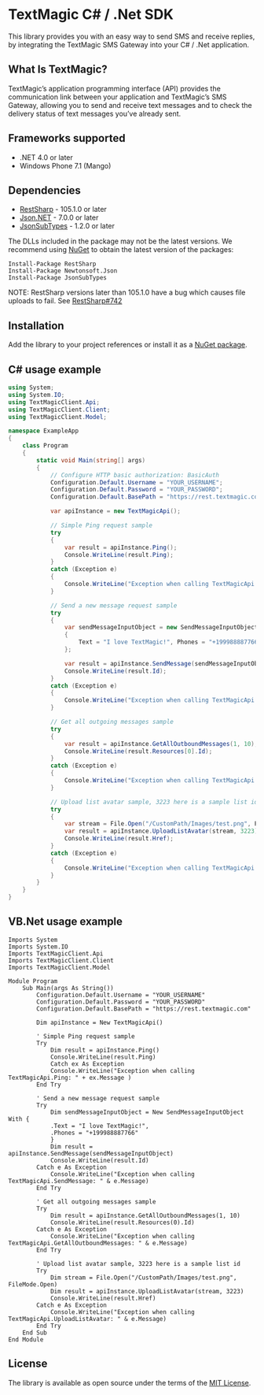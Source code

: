[comment]: <> (HEAD)
# TextMagic C# / .Net SDK

This library provides you with an easy way to send SMS and receive replies, by integrating the TextMagic SMS Gateway into your C# / .Net application.

## What Is TextMagic?
TextMagic’s application programming interface (API) provides the communication link between your application and TextMagic’s SMS Gateway, allowing you to send and receive text messages and to check the delivery status of text messages you’ve already sent.


[comment]: <> (/HEAD)

## Frameworks supported
- .NET 4.0 or later
- Windows Phone 7.1 (Mango)

## Dependencies
- [RestSharp](https://www.nuget.org/packages/RestSharp) - 105.1.0 or later
- [Json.NET](https://www.nuget.org/packages/Newtonsoft.Json/) - 7.0.0 or later
- [JsonSubTypes](https://www.nuget.org/packages/JsonSubTypes/) - 1.2.0 or later

The DLLs included in the package may not be the latest versions. We recommend using [NuGet](https://docs.nuget.org/consume/installing-nuget) to obtain the latest version of the packages:
```
Install-Package RestSharp
Install-Package Newtonsoft.Json
Install-Package JsonSubTypes
```

NOTE: RestSharp versions later than 105.1.0 have a bug which causes file uploads to fail. See [RestSharp#742](https://github.com/restsharp/RestSharp/issues/742)

## Installation
Add the library to your project references or install it as a [NuGet package](https://www.nuget.org/packages/TextMagicClient/2.0.641/).

## C# usage example
```csharp
using System;
using System.IO;
using TextMagicClient.Api;
using TextMagicClient.Client;
using TextMagicClient.Model;

namespace ExampleApp
{
    class Program
    {
        static void Main(string[] args)
        {
            // Configure HTTP basic authorization: BasicAuth
            Configuration.Default.Username = "YOUR_USERNAME";
            Configuration.Default.Password = "YOUR_PASSWORD";
            Configuration.Default.BasePath = "https://rest.textmagic.com";

            var apiInstance = new TextMagicApi();

            // Simple Ping request sample
            try
            {
                var result = apiInstance.Ping();
                Console.WriteLine(result.Ping);
            }
            catch (Exception e)
            {
                Console.WriteLine("Exception when calling TextMagicApi.Ping: " + e.Message );
            }

            // Send a new message request sample
            try
            {
                var sendMessageInputObject = new SendMessageInputObject
                {
                    Text = "I love TextMagic!", Phones = "+199988887766"
                };

                var result = apiInstance.SendMessage(sendMessageInputObject);
                Console.WriteLine(result.Id);
            }
            catch (Exception e)
            {
                Console.WriteLine("Exception when calling TextMagicApi.SendMessage: " + e.Message );
            }

            // Get all outgoing messages sample
            try
            {
                var result = apiInstance.GetAllOutboundMessages(1, 10);
                Console.WriteLine(result.Resources[0].Id);
            }
            catch (Exception e)
            {
                Console.WriteLine("Exception when calling TextMagicApi.GetAllOutboundMessages: " + e.Message );
            }

            // Upload list avatar sample, 3223 here is a sample list id
            try
            {
                var stream = File.Open("/CustomPath/Images/test.png", FileMode.Open);
                var result = apiInstance.UploadListAvatar(stream, 3223);
                Console.WriteLine(result.Href);
            }
            catch (Exception e)
            {
                Console.WriteLine("Exception when calling TextMagicApi.UploadListAvatar: " + e.Message );
            }
        }
    }
}
```

## VB.Net usage example

```vbnet
Imports System
Imports System.IO
Imports TextMagicClient.Api
Imports TextMagicClient.Client
Imports TextMagicClient.Model

Module Program
    Sub Main(args As String())
        Configuration.Default.Username = "YOUR_USERNAME"
        Configuration.Default.Password = "YOUR_PASSWORD"
        Configuration.Default.BasePath = "https://rest.textmagic.com"

        Dim apiInstance = New TextMagicApi()

        ' Simple Ping request sample
        Try
            Dim result = apiInstance.Ping()
            Console.WriteLine(result.Ping)
            Catch ex As Exception
            Console.WriteLine("Exception when calling TextMagicApi.Ping: " + ex.Message )
        End Try

        ' Send a new message request sample
        Try
            Dim sendMessageInputObject = New SendMessageInputObject With {
            .Text = "I love TextMagic!",
            .Phones = "+199988887766"
            }
            Dim result = apiInstance.SendMessage(sendMessageInputObject)
            Console.WriteLine(result.Id)
        Catch e As Exception
            Console.WriteLine("Exception when calling TextMagicApi.SendMessage: " & e.Message)
        End Try

        ' Get all outgoing messages sample
        Try
            Dim result = apiInstance.GetAllOutboundMessages(1, 10)
            Console.WriteLine(result.Resources(0).Id)
        Catch e As Exception
            Console.WriteLine("Exception when calling TextMagicApi.GetAllOutboundMessages: " & e.Message)
        End Try

        ' Upload list avatar sample, 3223 here is a sample list id
        Try
            Dim stream = File.Open("/CustomPath/Images/test.png", FileMode.Open)
            Dim result = apiInstance.UploadListAvatar(stream, 3223)
            Console.WriteLine(result.Href)
        Catch e As Exception
            Console.WriteLine("Exception when calling TextMagicApi.UploadListAvatar: " & e.Message)
        End Try
    End Sub
End Module

```
[comment]: <> (FOOTER)
## License
The library is available as open source under the terms of the [MIT License](http://opensource.org/licenses/MIT).

[comment]: <> (/FOOTER)